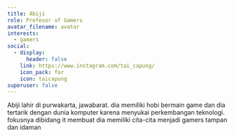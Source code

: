 ```yaml
---
title: Abiji
role: Profesor of Gamers
avatar_filename: avatar
interests:
  - gamers
social:
  - display:
      header: false
    link: https://www.instagram.com/tai_capung/
    icon_pack: far
    icon: taicapung
superuser: false
---
```

Abiji lahir di purwakarta, jawabarat. dia memiliki hobi bermain game dan dia tertarik dengan dunia komputer karena menyukai perkembangan teknologi. fokusnya dibidang it membuat dia memiliki cita-cita menjadi gamers tampan dan idaman